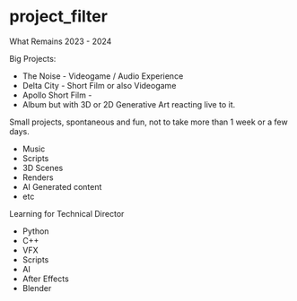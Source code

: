 # project_filter

What Remains 2023 - 2024

Big Projects:
- The Noise - Videogame / Audio Experience
- Delta City - Short Film or also Videogame
- Apollo Short Film - 
- Album but with 3D or 2D Generative Art reacting live to it.

Small projects, spontaneous and fun, not to take more than 1 week or a few days.
- Music
- Scripts
- 3D Scenes
- Renders
- AI Generated content
- etc

Learning for Technical Director
- Python
- C++
- VFX
- Scripts
- AI
- After Effects
- Blender


